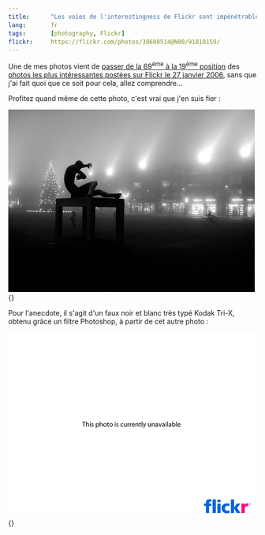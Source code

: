 ```yaml
---
title:      "Les voies de l'interestingness de Flickr sont impénétrables"
lang:       fr
tags:       [photography, Flickr]
flickr:     https://flickr.com/photos/38608514@N00/91810159/
---
```


Une de mes photos vient de [passer de la 69<sup>ème</sup> à la 19<sup>ème</sup> position](http://flagrantdisregard.com/flickr/scout.php?mode=history&id=91810159) des [photos les plus intéressantes postées sur Flickr le 27 janvier 2006](https://flickr.com/explore/interesting/2006/1/27/), sans que j'ai fait quoi que ce soit pour cela, allez comprendre…

Profitez quand même de cette photo, c'est vrai que j'en suis fier :

![](91810159_7000b25.jpg "Don't fear the light (in black & white)"){}

Pour l'anecdote, il s'agit d'un faux noir et blanc très typé Kodak Tri-X, obtenu grâce un filtre Photoshop, à partir de cet autre photo :

![](2704862_db06d9ea.jpg "Don't fear the light. Visible [en ligne sur Flickr](https://www.flickr.com/photos/nicolas-hoizey/2704862/)"){}
